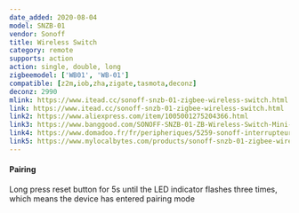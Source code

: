 ```yaml
---
date_added: 2020-08-04
model: SNZB-01
vendor: Sonoff
title: Wireless Switch
category: remote
supports: action
action: single, double, long
zigbeemodel: ['WB01', 'WB-01']
compatible: [z2m,iob,zha,zigate,tasmota,deconz]
deconz: 2990
mlink: https://www.itead.cc/sonoff-snzb-01-zigbee-wireless-switch.html
link: https://www.itead.cc/sonoff-snzb-01-zigbee-wireless-switch.html
link2: https://www.aliexpress.com/item/1005001275204366.html
link3: https://www.banggood.com/SONOFF-SNZB-01-ZB-Wireless-Switch-Mini-Size-Link-ZB-Bridge-with-WiFi-Devices-Make-Them-Smarter-via-eWeLink-APP-IFTTT-p-1716000.html
link4: https://www.domadoo.fr/fr/peripheriques/5259-sonoff-interrupteur-sans-fil-zigbee-30.html
link5: https://www.mylocalbytes.com/products/sonoff-snzb-01-zigbee-wireless-switch
---
```


#### Pairing
Long press reset button for 5s until the LED indicator flashes three times, which means the device has entered pairing mode
